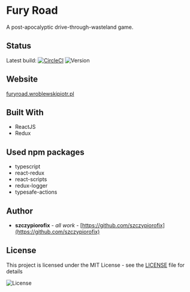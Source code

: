 # Fury Road

A post-apocalyptic drive-through-wasteland game.


## Status
Latest build: [![CircleCI](https://circleci.com/gh/szczypiorofix/furyroad.svg?style=svg)](https://circleci.com/gh/szczypiorofix/furyroad)
![Version](https://img.shields.io/badge/version-0.1.03-blue.svg "Version icon")

## Website

[furyroad.wroblewskipiotr.pl](https://furyroad.wroblewskipiotr.pl)


## Built With

* ReactJS
* Redux


## Used npm packages

* typescript
* react-redux
* react-scripts
* redux-logger
* typesafe-actions



## Author

* **szczypiorofix** - *all work* - [https://github.com/szczypiorofix](https://github.com/szczypiorofix)



## License

This project is licensed under the MIT License - see the [LICENSE](LICENSE) file for details

![License](https://img.shields.io/badge/license-MIT-green.svg "License icon")
